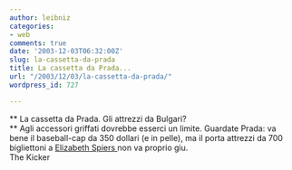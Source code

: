 ```yaml
---
author: leibniz
categories:
- web
comments: true
date: '2003-12-03T06:32:00Z'
slug: la-cassetta-da-prada
title: La cassetta da Prada...
url: "/2003/12/03/la-cassetta-da-prada/"
wordpress_id: 727

---
```

**   La cassetta da Prada. Gli attrezzi da Bulgari?   
** Agli accessori griffati dovrebbe esserci un limite. Guardate Prada: va bene il baseball-cap da 350 dollari (e in pelle), ma il porta attrezzi da 700 bigliettoni a  [ Elizabeth Spiers ](https://thekicker.nymetro.com/archives/000222.html)non va proprio giu.   
The Kicker
